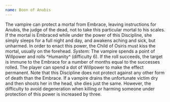 ```yaml
---
name: Boon of Anubis
---
```


The vampire can protect a mortal from Embrace, leaving instructions for Anubis, the judge of the dead, not to take this particular mortal to his scales. If the mortal is Embraced while under the power of this Discipline, she simply sleeps for a full night and day, and awakens aching and sick, but unharmed. In order to enact this power, the Child of Osiris must kiss the mortal, usually on the forehead.
_System_: The vampire spends a point of Willpower and rolls ^Humanity^ (difficulty 6). If the roll succeeds, the target is immune to the Embrace for a number of months equal to the successes rolled. The player can spend a dot of Willpower to make the effect permanent. Note that this Discipline does not protect against any other form of death than the Embrace. If a vampire drains the unfortunate victim dry and then shoots her in the head, she dies just the same. However, the difficulty to avoid degeneration when killing or harming someone under protection of this power is increased by three.